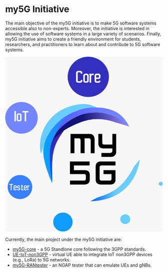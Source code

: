 # my5G Initiative

The main objective of the my5G initiative is to make 5G software systems accessible also to non-experts. Moreover, the initiative is interested in allowing the use of software systems in a large variety of scenarios. Finally, my5G initiative aims to create a friendly environment for students, researchers, and practitioners to learn about and contribute to 5G software systems.

<p align="center">
    <img src="my5Ginitiative.jpg"/> 
</p>

Currently, the main project under the my5G initiative are:
* [my5G-core](https://github.com/my5G/my5G-core) - a 5G Standlone core following the 3GPP standards.
* [UE-IoT-non3GPP](https://github.com/my5G/UE-IoT-non3GPP) - virtual UE able to integrate IoT non3GPP devices (e.g., LoRa) to 5G networks. 
* [my5G-RANtester](https://github.com/my5G/my5G-RANtester) - an NGAP tester that can emulate UEs and gNBs.

